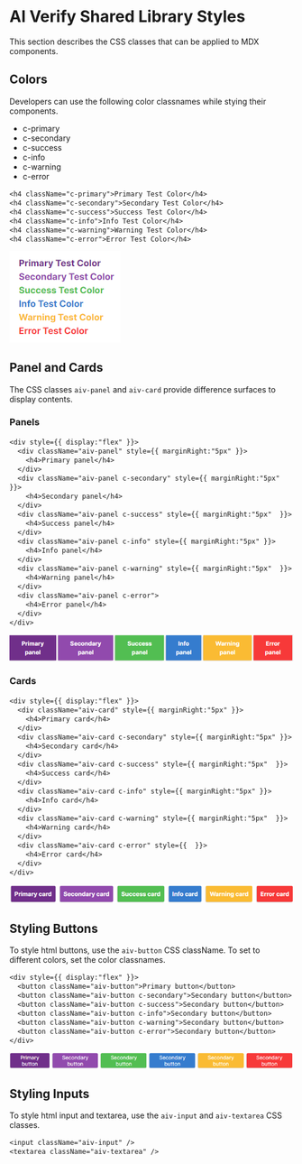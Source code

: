 # AI Verify Shared Library Styles

This section describes the CSS classes that can be applied to MDX components.

## Colors

Developers can use the following color classnames while stying their components.

* c-primary
* c-secondary
* c-success
* c-info
* c-warning
* c-error

```
<h4 className="c-primary">Primary Test Color</h4>
<h4 className="c-secondary">Secondary Test Color</h4>
<h4 className="c-success">Success Test Color</h4>
<h4 className="c-info">Info Test Color</h4>
<h4 className="c-warning">Warning Test Color</h4>
<h4 className="c-error">Error Test Color</h4>
```

![Text Colors](./images/text_colors.png)

## Panel and Cards

The CSS classes `aiv-panel` and `aiv-card` provide difference surfaces to display contents.

### Panels

```
<div style={{ display:"flex" }}>
  <div className="aiv-panel" style={{ marginRight:"5px" }}>
    <h4>Primary panel</h4>
  </div>
  <div className="aiv-panel c-secondary" style={{ marginRight:"5px" }}>
    <h4>Secondary panel</h4>
  </div>
  <div className="aiv-panel c-success" style={{ marginRight:"5px"  }}>
    <h4>Success panel</h4>
  </div>
  <div className="aiv-panel c-info" style={{ marginRight:"5px" }}>
    <h4>Info panel</h4>
  </div>
  <div className="aiv-panel c-warning" style={{ marginRight:"5px"  }}>
    <h4>Warning panel</h4>
  </div>
  <div className="aiv-panel c-error">
    <h4>Error panel</h4>
  </div>
</div>
```

![Panels](./images/panel.png)

### Cards

```
<div style={{ display:"flex" }}>
  <div className="aiv-card" style={{ marginRight:"5px" }}>
    <h4>Primary card</h4>
  </div>
  <div className="aiv-card c-secondary" style={{ marginRight:"5px" }}>
    <h4>Secondary card</h4>
  </div>
  <div className="aiv-card c-success" style={{ marginRight:"5px"  }}>
    <h4>Success card</h4>
  </div>
  <div className="aiv-card c-info" style={{ marginRight:"5px" }}>
    <h4>Info card</h4>
  </div>
  <div className="aiv-card c-warning" style={{ marginRight:"5px"  }}>
    <h4>Warning card</h4>
  </div>
  <div className="aiv-card c-error" style={{  }}>
    <h4>Error card</h4>
  </div>
</div>
```

![Cards](./images/card.png)

## Styling Buttons

To style html buttons, use the `aiv-button` CSS className. To set to different colors, set the color classnames.

```
<div style={{ display:"flex" }}>
  <button className="aiv-button">Primary button</button>
  <button className="aiv-button c-secondary">Secondary button</button>
  <button className="aiv-button c-success">Secondary button</button>
  <button className="aiv-button c-info">Secondary button</button>
  <button className="aiv-button c-warning">Secondary button</button>
  <button className="aiv-button c-error">Secondary button</button>
</div>
```

![Buttons](./images/button.png)

## Styling Inputs

To style html input and textarea, use the `aiv-input` and `aiv-textarea` CSS classes.

```
<input className="aiv-input" />
<textarea className="aiv-textarea" />
```
